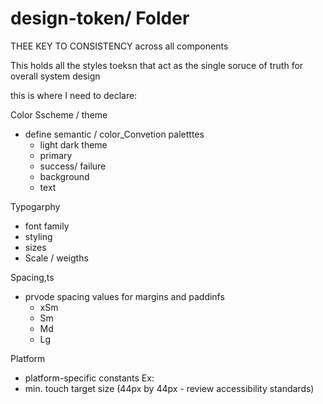 # design-token/ Folder

THEE KEY TO CONSISTENCY across all components

This holds all the styles toeksn that act as the single soruce of truth for overall system design

this is where I need to declare:

Color Sscheme / theme

- define semantic / color_Convetion paletttes
  - light dark theme
  - primary
  - success/ failure
  - background
  - text

Typogarphy

- font family
- styling
- sizes
- Scale / weigths

Spacing,ts

- prvode spacing values for margins and paddinfs
  - xSm
  - Sm
  - Md
  - Lg

Platform

- platform-specific constants
  Ex:
- min. touch target size (44px by 44px - review accessibility standards)
